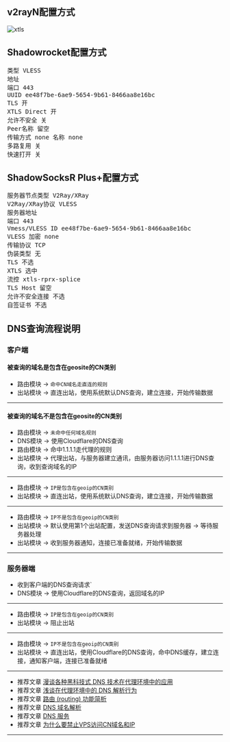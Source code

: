 ## v2rayN配置方式

![xtls](https://user-images.githubusercontent.com/88967758/153618976-66decc06-823b-4b87-9b2f-2abac08eced6.jpg)

## Shadowrocket配置方式

<pre>类型 VLESS
地址
端口 443
UUID ee48f7be-6ae9-5654-9b61-8466aa8e16bc
TLS 开
XTLS Direct 开
允许不安全 关
Peer名称 留空
传输方式 none 名称 none
多路复用 关
快速打开 关</pre>

## ShadowSocksR Plus+配置方式

<pre>服务器节点类型 V2Ray/XRay
V2Ray/XRay协议 VLESS
服务器地址
端口 443
Vmess/VLESS ID ee48f7be-6ae9-5654-9b61-8466aa8e16bc
VLESS 加密 none
传输协议 TCP
伪装类型 无
TLS 不选
XTLS 选中
流控 xtls-rprx-splice
TLS Host 留空
允许不安全连接 不选
自签证书 不选</pre>



## DNS查询流程说明

### 客户端

#### 被查询的域名是包含在geosite的CN类别
- 路由模块 → `命中CN域名走直连的规则`
- 出站模块 → 直连出站，使用系统默认DNS查询，建立连接，开始传输数据
---
#### 被查询的域名不是包含在geosite的CN类别
- 路由模块 → `未命中任何域名规则`
- DNS模块 → 使用Cloudflare的DNS查询
- 路由模块 → 命中1.1.1.1走代理的规则
- 出站模块 → 代理出站，与服务器建立通讯，由服务器访问1.1.1.1进行DNS查询，收到查询域名的IP
---
- 路由模块 → `IP是包含在geoip的CN类别`
- 出站模块 → 直连出站，使用系统默认DNS查询，建立连接，开始传输数据
---
- 路由模块 → `IP不是包含在geoip的CN类别`
- 出站模块 → 默认使用第1个出站配置，发送DNS查询请求到服务器 → 等待服务器处理
- 出站模块 → 收到服务器通知，连接已准备就绪，开始传输数据
---
### 服务器端
- 收到客户端的DNS查询请求`
- DNS模块 → 使用Cloudflare的DNS查询，返回域名的IP
---
- 路由模块 → `IP是包含在geoip的CN类别`
- 出站模块 → 阻止出站
---
- 路由模块 → `IP不是包含在geoip的CN类别`
- 出站模块 → 直连出站，使用Cloudflare的DNS查询，命中DNS缓存，建立连接，通知客户端，连接已准备就绪
---
- 推荐文章 [漫谈各种黑科技式 DNS 技术在代理环境中的应用](https://tachyondevel.medium.com/%E6%BC%AB%E8%B0%88%E5%90%84%E7%A7%8D%E9%BB%91%E7%A7%91%E6%8A%80%E5%BC%8F-dns-%E6%8A%80%E6%9C%AF%E5%9C%A8%E4%BB%A3%E7%90%86%E7%8E%AF%E5%A2%83%E4%B8%AD%E7%9A%84%E5%BA%94%E7%94%A8-62c50e58cbd0) 
- 推荐文章 [浅谈在代理环境中的 DNS 解析行为](https://blog.skk.moe/post/what-happend-to-dns-in-proxy/)
- 推荐文章 [路由 (routing) 功能简析](https://xtls.github.io/Xray-docs-next/document/level-1/routing-lv1-part1.html)
- 推荐文章 [DNS 域名解析](https://www.v2fly.org/config/dns.html)
- 推荐文章 [DNS 服务](https://guide.v2fly.org/basics/dns.html)
- 推荐文章 [为什么要禁止VPS访问CN域名和IP](https://github.com/XTLS/Xray-core/discussions/593#discussioncomment-845165)
---
